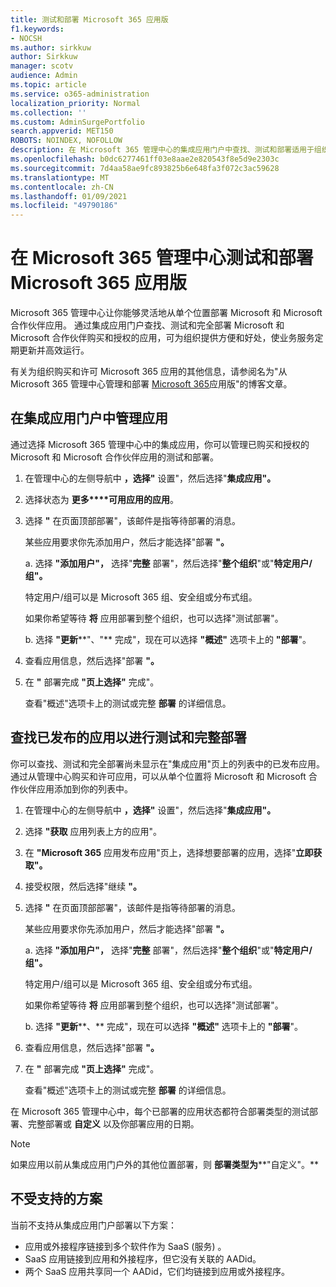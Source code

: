 ```yaml
---
title: 测试和部署 Microsoft 365 应用版
f1.keywords:
- NOCSH
ms.author: sirkkuw
author: Sirkkuw
manager: scotv
audience: Admin
ms.topic: article
ms.service: o365-administration
localization_priority: Normal
ms.collection: ''
ms.custom: AdminSurgePortfolio
search.appverid: MET150
ROBOTS: NOINDEX, NOFOLLOW
description: 在 Microsoft 365 管理中心的集成应用门户中查找、测试和部署适用于组织中用户和组的 Microsoft 和 Microsoft 合作伙伴应用。
ms.openlocfilehash: b0dc6277461ff03e8aae2e820543f8e5d9e2303c
ms.sourcegitcommit: 7d4aa58ae9fc893825b6e648fa3f072c3ac59628
ms.translationtype: MT
ms.contentlocale: zh-CN
ms.lasthandoff: 01/09/2021
ms.locfileid: "49790186"
---
```

# <a name="test-and-deploy-microsoft-365-apps-in-the-microsoft-365-admin-center"></a>在 Microsoft 365 管理中心测试和部署 Microsoft 365 应用版

Microsoft 365 管理中心让你能够灵活地从单个位置部署 Microsoft 和 Microsoft 合作伙伴应用。 通过集成应用门户查找、测试和完全部署 Microsoft 和 Microsoft 合作伙伴购买和授权的应用，可为组织提供方便和好处，使业务服务定期更新并高效运行。  

有关为组织购买和许可 Microsoft 365 应用的其他信息，请参阅名为"从 Microsoft 365 管理中心管理和部署 [Microsoft 365](https://techcommunity.microsoft.com/t5/microsoft-365-blog/manage-and-deploy-microsoft-365-apps-from-the-microsoft-365/ba-p/1194324)应用版"的博客文章。
  
## <a name="manage-apps-in-the-integrated-apps-portal"></a>在集成应用门户中管理应用

通过选择 Microsoft 365 管理中心中的集成应用，你可以管理已购买和授权的 Microsoft 和 Microsoft 合作伙伴应用的测试和部署。 

1. 在管理中心的左侧导航中 **，选择"** 设置"，然后选择"**集成应用"。** 

2. 选择状态为 **更多****可用应用的应用**。

3. 选择 **"** 在页面顶部部署"，该邮件是指等待部署的消息。

    某些应用要求你先添加用户，然后才能选择"部署 **"。**

    a. 选择 **"添加用户"，** 选择"**完整** 部署"，然后选择"**整个组织**"或"**特定用户/组"。**

    特定用户/组可以是 Microsoft 365 组、安全组或分布式组。

    如果你希望等待 **将** 应用部署到整个组织，也可以选择"测试部署"。

    b. 选择 **"更新****"、"** 完成"，现在可以选择 **"概述"** 选项卡上的 **"部署**"。  

4. 查看应用信息，然后选择"部署 **"。** 

5. 在 **"** 部署完成 **"页上选择"** 完成"。 

    查看"概述"选项卡上的测试或完整 **部署** 的详细信息。

## <a name="find-published-apps-for-testing-and-full-deployment"></a>查找已发布的应用以进行测试和完整部署 

你可以查找、测试和完全部署尚未显示在"集成应用"页上的列表中的已发布应用。 通过从管理中心购买和许可应用，可以从单个位置将 Microsoft 和 Microsoft 合作伙伴应用添加到你的列表中。

1. 在管理中心的左侧导航中 **，选择"** 设置"，然后选择"**集成应用"。** 

2. 选择 **"获取** 应用列表上方的应用"。

3. 在 **"Microsoft 365** 应用发布应用"页上，选择想要部署的应用，选择"**立即获取"。**

4. 接受权限，然后选择"继续 **"。**

5. 选择 **"** 在页面顶部部署"，该邮件是指等待部署的消息。

    某些应用要求你先添加用户，然后才能选择"部署 **"。**

    a. 选择 **"添加用户"，** 选择"**完整** 部署"，然后选择"**整个组织**"或"**特定用户/组"。**

    特定用户/组可以是 Microsoft 365 组、安全组或分布式组。

    如果你希望等待 **将** 应用部署到整个组织，也可以选择"测试部署"。

    b. 选择 **"更新****、** 完成"，现在可以选择 **"概述"** 选项卡上的 **"部署**"。  

6. 查看应用信息，然后选择"部署 **"。** 

7. 在 **"** 部署完成 **"页上选择"** 完成"。 

    查看"概述"选项卡上的测试或完整 **部署** 的详细信息。

在 Microsoft 365 管理中心中，每个已部署的应用状态都符合部署类型的测试部署、完整部署或 **自定义** 以及你部署应用的日期。 

> [!NOTE]
> 如果应用以前从集成应用门户外的其他位置部署，则 **部署类型为****"自定义"。**

## <a name="unsupported-scenarios"></a>不受支持的方案

当前不支持从集成应用门户部署以下方案：

- 应用或外接程序链接到多个软件作为 SaaS (服务) 。
- SaaS 应用链接到应用和外接程序，但它没有关联的 AADid。
- 两个 SaaS 应用共享同一个 AADid，它们均链接到应用或外接程序。
  